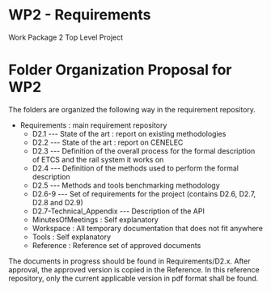 WP2 - Requirements
==================
Work Package 2 Top Level Project

Folder Organization Proposal for WP2
====================================
The folders are organized the following way in the requirement repository.

* Requirements : main requirement repository
    * D2.1 --- State of the art : report on existing methodologies 
    * D2.2 --- State of the art : report on CENELEC 
    * D2.3 --- Definition of the overall process for the formal description of ETCS and the rail system it works on
    * D2.4 --- Definition of the methods used to perform the formal description
    * D2.5 --- Methods and tools benchmarking methodology
    * D2.6-9 --- Set of requirements for the project (contains D2.6, D2.7, D2.8 and D2.9)
    * D2.7-Technical_Appendix --- Description of the API
    * MinutesOfMeetings : Self explanatory
    * Workspace : All temporary documentation that does not fit anywhere
    * Tools : Self explanatory
    * Reference : Reference set of approved documents


The documents in progress should be found in Requirements/D2.x. After approval, the approved version is copied in the
Reference. In this reference repository, only the current applicable version in pdf format shall be found.

